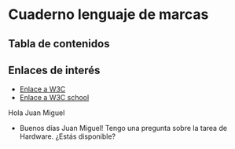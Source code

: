 # Cuaderno lenguaje de marcas
## Tabla de contenidos

## Enlaces de interés 
* [Enlace a W3C](https://www.w3.org/) 
* [Enlace a W3C school](https://www.w3schools.com/) 

Hola Juan Miguel
* Buenos días Juan Miguel! Tengo una pregunta sobre la tarea de Hardware. ¿Estás disponible?
